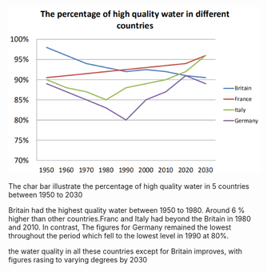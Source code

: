 
![The percentage of high quality water in different counties](Axiaozuowen.png)

The char bar illustrate the percentage of high quality water in 5 countries between 1950 to 2030

Britain had the highest quality water between 1950 to 1980. Around 6 % higher than other countries.Franc and Italy had beyond the Britain in 1980 and 2010. In contrast, The figures for Germany remained the lowest throughout the period which fell to the lowest level in 1990 at 80%.



the water quality in all these countries except for Britain improves, with figures rasing to varying degrees by 2030
